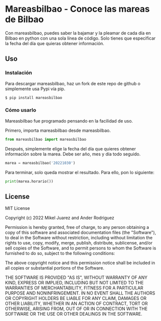 # Mareasbilbao - Conoce las mareas de Bilbao
Con mareasbilbao, puedes saber la bajamar y la pleamar de cada día en Bilbao en python con una sola línea de código. Solo tienes que especificar la fecha del día que quieras obtener información.

## Uso
### Instalación
Para descargar mareasbilbao, haz un fork de este repo de github o simplemente usa Pypi vía pip.

```sh
$ pip install mareasbilbao
```

### Cómo usarlo
Mareasbilbao fue programado pensando en la facilidad de uso.

Primero, importa mareasbilbao desde mareasbilbao.

```Python
from mareasbilbao import mareasbilbao
```

Después, simplemente elige la fecha del día que quieres obtener información sobre la marea. Debe ser año, mes y día todo seguido.

```Python
marea = mareasbilbao('20221030')
```

Para terminar, solo queda mostrar el resultado. Para ello, pon lo siguiente:

```Python
print(marea.horario())
```


License
----

MIT License

Copyright (c) 2022 Mikel Juarez and Ander Rodriguez

Permission is hereby granted, free of charge, to any person obtaining a copy
of this software and associated documentation files (the "Software"), to deal
in the Software without restriction, including without limitation the rights
to use, copy, modify, merge, publish, distribute, sublicense, and/or sell
copies of the Software, and to permit persons to whom the Software is
furnished to do so, subject to the following conditions:

The above copyright notice and this permission notice shall be included in all
copies or substantial portions of the Software.

THE SOFTWARE IS PROVIDED "AS IS", WITHOUT WARRANTY OF ANY KIND, EXPRESS OR
IMPLIED, INCLUDING BUT NOT LIMITED TO THE WARRANTIES OF MERCHANTABILITY,
FITNESS FOR A PARTICULAR PURPOSE AND NONINFRINGEMENT. IN NO EVENT SHALL THE
AUTHORS OR COPYRIGHT HOLDERS BE LIABLE FOR ANY CLAIM, DAMAGES OR OTHER
LIABILITY, WHETHER IN AN ACTION OF CONTRACT, TORT OR OTHERWISE, ARISING FROM,
OUT OF OR IN CONNECTION WITH THE SOFTWARE OR THE USE OR OTHER DEALINGS IN THE
SOFTWARE.
